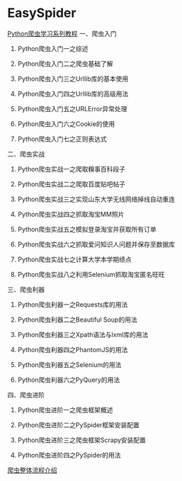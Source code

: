 # EasySpider

[Python爬虫学习系列教程](http://cuiqingcai.com/1052.html)
一、爬虫入门

1. Python爬虫入门一之综述

2. Python爬虫入门二之爬虫基础了解

3. Python爬虫入门三之Urllib库的基本使用

4. Python爬虫入门四之Urllib库的高级用法

5. Python爬虫入门五之URLError异常处理

6. Python爬虫入门六之Cookie的使用

7. Python爬虫入门七之正则表达式

二、爬虫实战

1. Python爬虫实战一之爬取糗事百科段子

2. Python爬虫实战二之爬取百度贴吧帖子

3. Python爬虫实战三之实现山东大学无线网络掉线自动重连

4. Python爬虫实战四之抓取淘宝MM照片

5. Python爬虫实战五之模拟登录淘宝并获取所有订单

6. Python爬虫实战六之抓取爱问知识人问题并保存至数据库

7. Python爬虫实战七之计算大学本学期绩点

8. Python爬虫实战八之利用Selenium抓取淘宝匿名旺旺

三、爬虫利器

1. Python爬虫利器一之Requests库的用法

2. Python爬虫利器二之Beautiful Soup的用法

3. Python爬虫利器三之Xpath语法与lxml库的用法

4. Python爬虫利器四之PhantomJS的用法

5. Python爬虫利器五之Selenium的用法

6. Python爬虫利器六之PyQuery的用法

四、爬虫进阶

1. Python爬虫进阶一之爬虫框架概述

2. Python爬虫进阶二之PySpider框架安装配置

3. Python爬虫进阶三之爬虫框架Scrapy安装配置

4. Python爬虫进阶四之PySpider的用法
  
[爬虫整体流程介绍](https://github.com/lining0806/PythonSpiderNotes)
